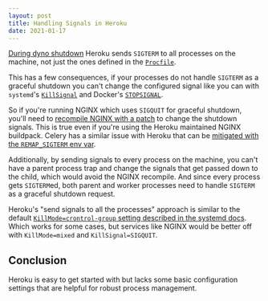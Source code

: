 ```yaml
---
layout: post
title: Handling Signals in Heroku
date: 2021-01-17
---
```


[During dyno shutdown](https://devcenter.heroku.com/articles/dynos#shutdown)
Heroku sends `SIGTERM` to all processes on the machine, not just the ones
defined in the [`Procfile`](https://devcenter.heroku.com/articles/procfile).

This has a few consequences, if your processes do not handle `SIGTERM` as a
graceful shutdown you can't change the configured signal like you can with
`systemd`'s
[`KillSignal`](https://www.freedesktop.org/software/systemd/man/systemd.kill.html#KillSignal=)
and Docker's
[`STOPSIGNAL`](https://docs.docker.com/engine/reference/builder/#stopsignal).

So if you're running NGINX which uses `SIGQUIT` for graceful shutdown, you'll
need to [recompile NGINX with a
patch](https://github.com/heroku/heroku-buildpack-nginx/issues/31) to change
the shutdown signals. This is true even if you're using the Heroku maintained
NGINX buildpack. Celery has a similar issue with Heroku that can be
[mitigated with the `REMAP_SIGTERM` env
var](https://devcenter.heroku.com/articles/celery-heroku#using-remap_sigterm).

Additionally, by sending signals to every process on the machine, you can't
have a parent process trap and change the signals that get passed down to the
child, which would avoid the NGINX recompile. And since every process gets
`SIGTERM`ed, both parent and worker processes need to handle `SIGTERM` as
a graceful shutdown request.

Heroku's "send signals to all the processes" approach is similar to the
default [`KillMode=crontrol-group` setting described in the systemd
docs](https://www.freedesktop.org/software/systemd/man/systemd.kill.html#KillMode=).
Which works for some cases, but services like NGINX would be better off with
`KillMode=mixed` and `KillSignal=SIGQUIT`.

## Conclusion

Heroku is easy to get started with but lacks some basic configuration
settings that are helpful for robust process management.
